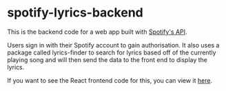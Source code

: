 # spotify-lyrics-backend

This is the backend code for a web app built with [Spotify's API](https://developer.spotify.com/documentation/).

Users sign in with their Spotify account to gain authorisation. It also uses a package called lyrics-finder to search for lyrics based off of the currently playing song and will then send the data to the front end to display the lyrics.

If you want to see the React frontend code for this, you can view it [here](https://github.com/dalebandoni/spotify-lyrics-frontend).

